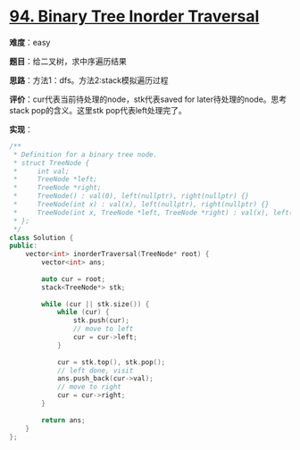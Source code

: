 # [94. Binary Tree Inorder Traversal](https://leetcode.com/problems/binary-tree-inorder-traversal/)

**难度**：easy

**题目**：给二叉树，求中序遍历结果

**思路**：方法1：dfs。方法2:stack模拟遍历过程

**评价**：cur代表当前待处理的node，stk代表saved for later待处理的node。思考stack pop的含义。这里stk pop代表left处理完了。

**实现**：

```cpp
/**
 * Definition for a binary tree node.
 * struct TreeNode {
 *     int val;
 *     TreeNode *left;
 *     TreeNode *right;
 *     TreeNode() : val(0), left(nullptr), right(nullptr) {}
 *     TreeNode(int x) : val(x), left(nullptr), right(nullptr) {}
 *     TreeNode(int x, TreeNode *left, TreeNode *right) : val(x), left(left), right(right) {}
 * };
 */
class Solution {
public:
    vector<int> inorderTraversal(TreeNode* root) {
        vector<int> ans;
        
        auto cur = root;
        stack<TreeNode*> stk;
        
        while (cur || stk.size()) {
            while (cur) {
                stk.push(cur);
                // move to left
                cur = cur->left;
            }
            
            cur = stk.top(), stk.pop();
            // left done, visit
            ans.push_back(cur->val);
            // move to right
            cur = cur->right;
        }
        
        return ans;
    }
};
```
